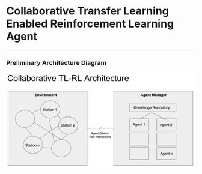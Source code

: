 # Collaborative Transfer Learning Enabled Reinforcement Learning Agent

---

### Preliminary Architecture Diagram

![image](/screenshots/preliminary_architecture.png)
